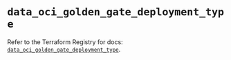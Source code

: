 # `data_oci_golden_gate_deployment_type`

Refer to the Terraform Registry for docs: [`data_oci_golden_gate_deployment_type`](https://registry.terraform.io/providers/oracle/oci/6.18.0/docs/data-sources/golden_gate_deployment_type).
